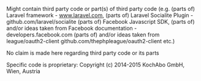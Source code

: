 Might contain third party code or part(s) of third party code
(e.g. (parts of) Laravel framework - www.laravel.com,
(parts of) Laravel Socialite Plugin - github.com/laravel/socialite
(parts of) Facebook Javascript SDK,
(parts of) and/or ideas taken from  Facebook documentation - developers.facebook.com
(parts of) and/or ideas taken from league/oauth2-client github.com/thephpleague/oauth2-client
etc.)

No claim is made here regarding third party code or its parts

Specific code is proprietary: Copyright (c) 2014-2015 KochAbo GmbH, Wien, Austria
